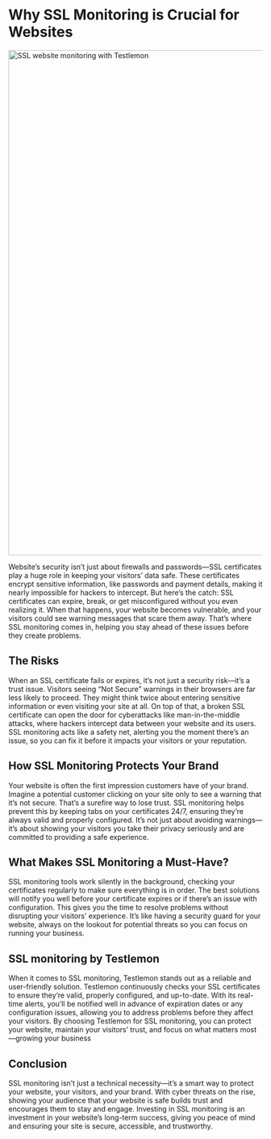 # Why SSL Monitoring is Crucial for Websites

<img src="/images/monitoring/ssl-1.png" alt="SSL website monitoring with Testlemon" width="1000"/>

Website’s security isn’t just about firewalls and passwords—SSL certificates play a huge role in keeping your visitors’ data safe. These certificates encrypt sensitive information, like passwords and payment details, making it nearly impossible for hackers to intercept. But here’s the catch: SSL certificates can expire, break, or get misconfigured without you even realizing it. When that happens, your website becomes vulnerable, and your visitors could see warning messages that scare them away. That’s where SSL monitoring comes in, helping you stay ahead of these issues before they create problems.

## The Risks
When an SSL certificate fails or expires, it’s not just a security risk—it’s a trust issue. Visitors seeing “Not Secure” warnings in their browsers are far less likely to proceed. They might think twice about entering sensitive information or even visiting your site at all. On top of that, a broken SSL certificate can open the door for cyberattacks like man-in-the-middle attacks, where hackers intercept data between your website and its users. SSL monitoring acts like a safety net, alerting you the moment there’s an issue, so you can fix it before it impacts your visitors or your reputation.

## How SSL Monitoring Protects Your Brand
Your website is often the first impression customers have of your brand. Imagine a potential customer clicking on your site only to see a warning that it’s not secure. That’s a surefire way to lose trust. SSL monitoring helps prevent this by keeping tabs on your certificates 24/7, ensuring they’re always valid and properly configured. It’s not just about avoiding warnings—it’s about showing your visitors you take their privacy seriously and are committed to providing a safe experience.

## What Makes SSL Monitoring a Must-Have?
SSL monitoring tools work silently in the background, checking your certificates regularly to make sure everything is in order. The best solutions will notify you well before your certificate expires or if there’s an issue with configuration. This gives you the time to resolve problems without disrupting your visitors’ experience. It’s like having a security guard for your website, always on the lookout for potential threats so you can focus on running your business.

## SSL monitoring by Testlemon
When it comes to SSL monitoring, Testlemon stands out as a reliable and user-friendly solution. Testlemon continuously checks your SSL certificates to ensure they’re valid, properly configured, and up-to-date. With its real-time alerts, you’ll be notified well in advance of expiration dates or any configuration issues, allowing you to address problems before they affect your visitors. By choosing Testlemon for SSL monitoring, you can protect your website, maintain your visitors’ trust, and focus on what matters most—growing your business

## Conclusion
SSL monitoring isn’t just a technical necessity—it’s a smart way to protect your website, your visitors, and your brand. With cyber threats on the rise, showing your audience that your website is safe builds trust and encourages them to stay and engage. Investing in SSL monitoring is an investment in your website’s long-term success, giving you peace of mind and ensuring your site is secure, accessible, and trustworthy.